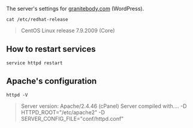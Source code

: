 The server's settings for [granitebody.com](https://www.granitebody.com) (WordPress).

```
cat /etc/redhat-release
```
> CentOS Linux release 7.9.2009 (Core)

## How to restart services
```
service httpd restart
```

## Apache's configuration
```
httpd -V
```
> Server version: Apache/2.4.46 (cPanel)
Server compiled with....
 -D HTTPD_ROOT="/etc/apache2"
 -D SERVER_CONFIG_FILE="conf/httpd.conf"
